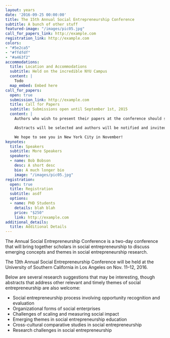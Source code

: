 ```yaml
---
layout: years
date: '2016-09-25 00:00:00'
title: The 15th Annual Social Entrepreneurship Conference
subtitle: A bunch of other stuff
featured-image: "/images/pic05.jpg"
call_for_papers_link: http://example.com
registration_link: http://example.com
colors:
- "#5e2ca5"
- "#ffdfdf"
- "#a463f2"
accommodations:
  title: Location and Accommodations
  subtitle: Held on the incredible NYU Campus
  content: |
    Todo
  map_embed: Embed here
call_for_papers:
  open: true
  submission_link: http://example.com
  title: Call for Papers
  subtitle: Submissions open until September 1st, 2015
  content: |
    Authors who wish to present their papers at the conference should submit electronically a three-page abstract (double-spaced, times new roman font, size 12) by Tuesday September 1st, 2015 to the conference co-Directors Dr. Jill Kickul and Dr. Sophie Bacq at jkickul@stern.nyu.edu.

    Abstracts will be selected and authors will be notified and invited by September 15th, 2015. A full paper will be due on Tuesday October 27th, 2015.

    We hope to see you in New York City in November!
keynotes:
  title: Speakers
  subtitle: More Speakers
  speakers:
  - name: Bob Bobson
    desc: A short desc
    bio: A much longer bio
    image: "/images/pic05.jpg"
registration:
  open: true
  title: Registration
  subtitle: asdf
  options:
  - name: PHD Students
    details: blah blah
    price: "$250"
    link: http://example.com
additional_details:
  title: Additional Details
---
```


The Annual Social Entrepreneurship Conference is a two-day conference that will bring together scholars in social entrepreneurship to discuss emerging concepts and themes in social entrepreneurship research. 

The 13th Annual Social Entrepreneurship Conference will be held at the University of Southern California in Los Angeles on Nov. 11–12, 2016.

Below are several research suggestions that may be interesting, though abstracts that address other relevant and timely themes of social entrepreneurship are also welcome:

- Social entrepreneurship process involving opportunity recognition and evaluation
- Organizational forms of social enterprises
- Challenges of scaling and measuring social impact
- Emerging themes in social entrepreneurship education
- Cross-cultural comparative studies in social entrepreneurship
- Research challenges in social entrepreneurship
